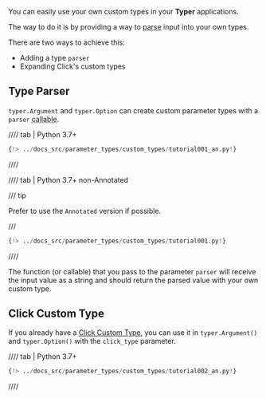 You can easily use your own custom types in your **Typer** applications.

The way to do it is by providing a way to <abbr title="convert from some plain format, like the input text in the CLI, into Python objects">parse</abbr> input into your own types.

There are two ways to achieve this:

* Adding a type `parser`
* Expanding Click's custom types

## Type Parser

`typer.Argument` and `typer.Option` can create custom parameter types with a `parser` <abbr title="something that can be called like a function">callable</abbr>.

//// tab | Python 3.7+

```Python hl_lines="13-14  18-19"
{!> ../docs_src/parameter_types/custom_types/tutorial001_an.py!}
```

////

//// tab | Python 3.7+ non-Annotated

/// tip

Prefer to use the `Annotated` version if possible.

///

```Python hl_lines="12-13  17-18"
{!> ../docs_src/parameter_types/custom_types/tutorial001.py!}
```

////

The function (or callable) that you pass to the parameter `parser` will receive the input value as a string and should return the parsed value with your own custom type.

## Click Custom Type

If you already have a <a href="https://click.palletsprojects.com/en/8.1.x/parameters/#implementing-custom-types" class="external-link" target="_blank">Click Custom Type</a>, you can use it in `typer.Argument()` and `typer.Option()` with the `click_type` parameter.

//// tab | Python 3.7+

```Python hl_lines="14-18  22-25"
{!> ../docs_src/parameter_types/custom_types/tutorial002_an.py!}
```

////
